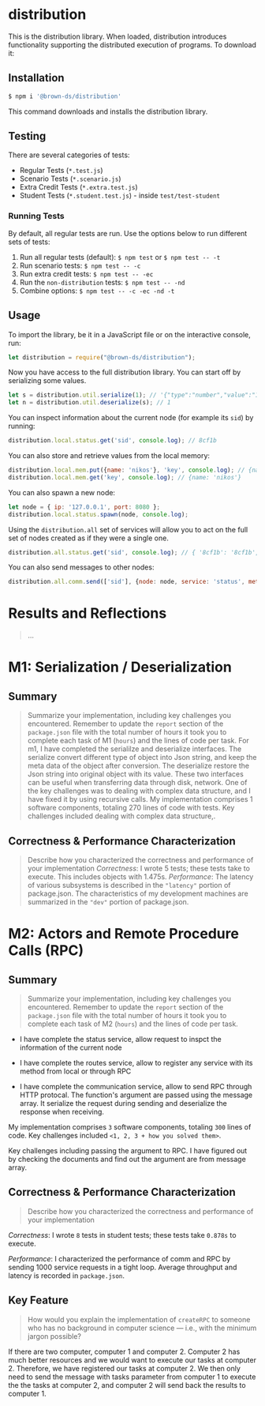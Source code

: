 # distribution

This is the distribution library. When loaded, distribution introduces functionality supporting the distributed execution of programs. To download it:

## Installation

```sh
$ npm i '@brown-ds/distribution'
```

This command downloads and installs the distribution library.

## Testing

There are several categories of tests:
  *	Regular Tests (`*.test.js`)
  *	Scenario Tests (`*.scenario.js`)
  *	Extra Credit Tests (`*.extra.test.js`)
  * Student Tests (`*.student.test.js`) - inside `test/test-student`

### Running Tests

By default, all regular tests are run. Use the options below to run different sets of tests:

1. Run all regular tests (default): `$ npm test` or `$ npm test -- -t`
2. Run scenario tests: `$ npm test -- -c` 
3. Run extra credit tests: `$ npm test -- -ec`
4. Run the `non-distribution` tests: `$ npm test -- -nd`
5. Combine options: `$ npm test -- -c -ec -nd -t`

## Usage

To import the library, be it in a JavaScript file or on the interactive console, run:

```js
let distribution = require("@brown-ds/distribution");
```

Now you have access to the full distribution library. You can start off by serializing some values. 

```js
let s = distribution.util.serialize(1); // '{"type":"number","value":"1"}'
let n = distribution.util.deserialize(s); // 1
```

You can inspect information about the current node (for example its `sid`) by running:

```js
distribution.local.status.get('sid', console.log); // 8cf1b
```

You can also store and retrieve values from the local memory:

```js
distribution.local.mem.put({name: 'nikos'}, 'key', console.log); // {name: 'nikos'}
distribution.local.mem.get('key', console.log); // {name: 'nikos'}
```

You can also spawn a new node:

```js
let node = { ip: '127.0.0.1', port: 8080 };
distribution.local.status.spawn(node, console.log);
```

Using the `distribution.all` set of services will allow you to act 
on the full set of nodes created as if they were a single one.

```js
distribution.all.status.get('sid', console.log); // { '8cf1b': '8cf1b', '8cf1c': '8cf1c' }
```

You can also send messages to other nodes:

```js
distribution.all.comm.send(['sid'], {node: node, service: 'status', method: 'get'}, console.log); // 8cf1c
```

# Results and Reflections

> ...

# M1: Serialization / Deserialization
## Summary
> Summarize your implementation, including key challenges you encountered. Remember to update the `report` section of the `package.json` file with the total number of hours it took you to complete each task of M1 (`hours`) and the lines of code per task.
For m1, I have completed the serialilze and deserialize interfaces. The 
serialize convert different type of object into Json string, and keep the meta data of the object after conversion. The deserialize restore the Json string into original object with its value. These two interfaces can be useful when transferring data through disk, network. One of the key challenges was to dealing with complex data structure, and I have fixed it by using recursive calls.
My implementation comprises 1 software components, totaling 270 lines of code with tests. Key challenges included dealing with complex data structure,.
## Correctness & Performance Characterization
> Describe how you characterized the correctness and performance of your implementation
*Correctness*: I wrote 5 tests; these tests take  to execute. This includes objects with 1.475s.
*Performance*: The latency of various subsystems is described in the `"latency"` portion of package.json. The characteristics of my development machines are summarized in the `"dev"` portion of package.json.


# M2: Actors and Remote Procedure Calls (RPC)


## Summary

> Summarize your implementation, including key challenges you encountered. Remember to update the `report` section of the `package.json` file with the total number of hours it took you to complete each task of M2 (`hours`) and the lines of code per task.

- I have complete the status service, allow request to inspct the information of the current node

- I have complete the routes service, allow to register any service with its method from local or through RPC

- I have complete the communication service, allow to send RPC through HTTP protocal. The function's argument are passed using the message array. It serialize the request during sending and deserialize the response when receiving.


My implementation comprises `3` software components, totaling `300` lines of code. Key challenges included `<1, 2, 3 + how you solved them>`.

Key challenges including passing the argument to RPC. I have figured out by checking the documents and find out the argument are from message array.


## Correctness & Performance Characterization

> Describe how you characterized the correctness and performance of your implementation


*Correctness*: I wrote `8` tests in student tests; these tests take `0.878s` to execute.


*Performance*: I characterized the performance of comm and RPC by sending 1000 service requests in a tight loop. Average throughput and latency is recorded in `package.json`.


## Key Feature

> How would you explain the implementation of `createRPC` to someone who has no background in computer science — i.e., with the minimum jargon possible?

If there are two computer, computer 1 and computer 2. Computer 2 has 
much better resources and we would want to execute our tasks at computer 2.
Therefore, we have registered our tasks at computer 2. We then only need to send the message with tasks parameter from computer 1 to execute the the tasks at computer 2, and computer 2 will send back the results to computer 1.